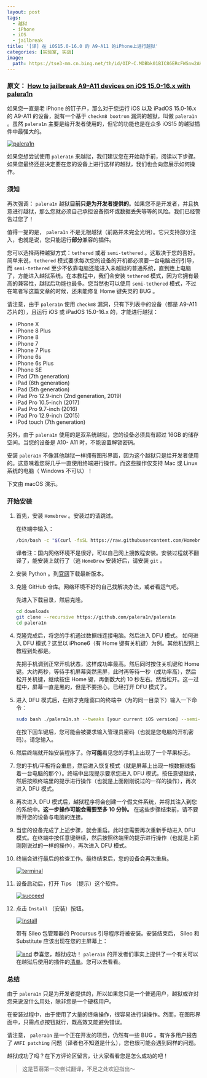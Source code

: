 ```yaml
---
layout: post
tags:
  - 越狱
  - iPhone
  - iOS
  - jailbreak
title: '[译] 在 iOS15.0-16.0 的 A9-A11 的iPhone上进行越狱'
categories: [实验室, 实战]
image:
  path: https://tse3-mm.cn.bing.net/th/id/OIP-C.MDBbk01BIC86ERcFWSnw2AHaEK
---
```

### 原文： [How to jailbreak A9-A11 devices on iOS 15.0-16.x with palera1n](https://www.idownloadblog.com/2022/11/16/how-to-jailbreak-ios-15-palera1n/ "How to jailbreak A9-A11 devices on iOS 15.0-16.x with palera1n")

如果您一直是老 iPhone 的钉子户，那么对于您运行 iOS 以及 iPadOS 15.0-16.x 的 A9-A11 的设备，就有一个基于 `checkm8 bootrom` 漏洞的越狱，叫做 `palera1n` 。虽然 `palera1n` 主要是给开发者使用的，但它的功能也是在众多 iOS15 的越狱插件中最强大的。

[![palera1n](https://media.idownloadblog.com/wp-content/uploads/2022/11/palera1n-Header-768x360.jpg "palera1n")](https://media.idownloadblog.com/wp-content/uploads/2022/11/palera1n-Header-768x360.jpg "palera1n")

如果您想尝试使用 `palera1n` 来越狱，我们建议您在开始动手前，阅读以下步骤。如果您最终还是决定要在您的设备上进行这样的越狱，我们也会向您展示如何操作。

### 须知

再次强调： `palera1n` 越狱**目前只是为开发者提供的**。如果您不是开发者，并且执意进行越狱，那么您就必须自己承担设备损坏或数据丢失等等的风险。我们已经警告过您了！

值得一提的是， `palera1n` 不是无根越狱（前路并未完全光明）。它只支持部分注入，也就是说，您只能运行**部分**兼容的插件。

您可以选择两种越狱方式：`tethered` 或者 `semi-tethered` 。这取决于您的喜好。简单来说，`tethered` 模式要求每次您的设备的开机都必须要一台电脑进行引导，而 `semi-tethered` 至少不依靠电脑还能进入未越狱的普通系统，直到连上电脑了，方能进入越狱系统。在本教程中，我们会安装 `tethered` 模式，因为它拥有最高的兼容性，越狱后功能也最多。您当然也可以使用 `semi-tethered` 模式，不过在笔者写这篇文章的时候，还未能修复 Home 键失灵的 BUG 。

请注意，由于 `palera1n` 使用 `checkm8` 漏洞，只有下列表中的设备（都是 A9-A11 芯片的），且运行 iOS 或 iPadOS 15.0-16.x 的，才能进行越狱：

- iPhone X
- iPhone 8 Plus
- iPhone 8
- iPhone 7
- iPhone 7 Plus
- iPhone 6s
- iPhone 6s Plus
- iPhone SE
- iPad (7th generation)
- iPad (6th generation)
- iPad (5th generation)
- iPad Pro 12.9-inch (2nd generation, 2019)
- iPad Pro 10.5-inch (2017)
- iPad Pro 9.7-inch (2016)
- iPad Pro 12.9-inch (2015)
- iPod touch (7th generation)

另外，由于 `palera1n` 使用的是双系统越狱，您的设备必须具有超过 16GB 的储存空间。当您的设备是 A10- A11 时，不能设置解锁密码。

安装 `palera1n` 不像其他越狱一样拥有图形界面，因为这个越狱只是给开发者使用的。这意味着您将几乎一直使用终端进行操作。而这些操作仅支持 Mac 或 Linux 系统的电脑（ Windows 不可以）！

下文由 macOS 演示。

### 开始安装

1. 首先，安装 `Homebrew` 。安装过的请跳过。

	在终端中输入：

	```bash
	/bin/bash -c "$(curl -fsSL https://raw.githubusercontent.com/Homebrew/install/HEAD/install.sh)"
	```

	译者注：国内网络环境不是很好，可以自己网上搜教程安装。安装过程就不翻译了，能安装上就行了（逃
	`HomeBrew` 安装好后，请安装 `git` 。

2. 安装 Python 。到[官网](https://www.python.org/downloads "官网")下载最新版本。

3. 克隆 GitHub 仓库。网络环境不好的自己找解决办法，或者看运气吧。

	先进入下载目录，然后克隆。

	```bash
	cd downloads
	git clone --recursive https://github.com/palera1n/palera1n
	cd palera1n
	```
4. 克隆完成后，将您的手机通过数据线连接电脑。然后进入 DFU 模式。
	如何进入 DFU 模式？这里以 iPhone6（有 Home 键有关机键）为例。其他机型网上教程到处都是。
	
	先把手机调到正常开机状态，这样成功率最高。然后同时按住关机键和 Home 键。大约两秒，等待手机屏幕突然黑屏，此时再等待一秒（成功率高），然后松开关机键，继续按住 Home 键，再倒数大约 10 秒左右。然后松开。这一过程中，屏幕一直是黑的，但是不要担心，已经打开 DFU 模式了。
	
5. 进入 DFU 模式后，在刚才克隆窗口的终端中（为的同一目录下）输入一下命令：

	```bash
	sudo bash ./palera1n.sh --tweaks [your current iOS version] --semi-tethered
	```
	在按下回车键后，您可能会被要求输入管理员密码（也就是您电脑的开机密码）。请您输入。

6. 然后终端就开始安装程序了。你**可能**看见您的手机上出现了一个苹果标志。

7. 您的手机/平板将会重启，然后进入恢复模式（就是屏幕上出现一根数据线指着一台电脑的那个）。终端中出现提示要求您进入 DFU 模式。按任意键继续，然后按照终端里的提示进行操作（也就是上面刚刚说过的一样的操作），再次进入 DFU 模式。

8. 再次进入 DFU 模式后，越狱程序将会创建一个假文件系统，并将其注入到您的系统中。**这一步操作可能会需要至多 10 分钟。** 在这些步骤结束前，请不要断开您的设备与电脑的连接。

9. 当您的设备完成了上述步骤，就会重启。此时您需要再次重新手动进入 DFU 模式。在终端中按任意键继续，然后按照终端里的提示进行操作（也就是上面刚刚说过的一样的操作），再次进入 DFU 模式。

10. 终端会进行最后的检查工作。最终结束后，您的设备会再次重启。

	[![terminal](https://media.idownloadblog.com/wp-content/uploads/2022/11/Terminal-Finishes-palera1n-semi-tethered-768x500.png "terminal")](https://media.idownloadblog.com/wp-content/uploads/2022/11/Terminal-Finishes-palera1n-semi-tethered-768x500.png "terminal")

11. 设备启动后，打开 Tips （提示）这个软件。

	[![succeed](https://media.idownloadblog.com/wp-content/uploads/2022/11/Launch-Tips-app-to-install-palera1n.jpg "succeed")](https://media.idownloadblog.com/wp-content/uploads/2022/11/Launch-Tips-app-to-install-palera1n.jpg "succeed")
	
12. 点击 `Install` （安装）按钮。

	[![install](https://media.idownloadblog.com/wp-content/uploads/2022/11/palera1n-Install-Pogo.jpg "install")](https://media.idownloadblog.com/wp-content/uploads/2022/11/palera1n-Install-Pogo.jpg "install")
	
	带有 Sileo 包管理器的 Procursus 引导程序将被安装。安装结束后， Sileo 和 Substitute 应该出现在您的主屏幕上：
	
	[![end](https://media.idownloadblog.com/wp-content/uploads/2022/11/palera1n-Sileo-on-Home-Screen.jpg "end")](https://media.idownloadblog.com/wp-content/uploads/2022/11/palera1n-Sileo-on-Home-Screen.jpg "end")
	恭喜您，越狱成功！
	`palera1n` 的开发者们事实上提供了一个有关可以在越狱后使用的插件的[清单](https://github.com/itsnebulalol/ios15-tweaks "清单")。您可以去看看。

### 总结

由于 `palera1n` 只是为开发者提供的，所以如果您只是一个普通用户，越狱或许对您来说没什么用处，除非您是一个硬核用户。

在安装过程中，由于使用了大量的终端操作，很容易进行误操作。然而，在图形界面中，只需点点按钮就行，既高效又能避免错误。

请注意， `palera1n` 是一个正在开发的项目，仍然有一些 BUG 。有许多用户报告了 `AMFI patching` 问题（译者也不知道是什么），您也很可能会遇到同样的问题。

越狱成功了吗？在下方评论区留言，让大家看看您是怎么成功的吧！

> 这是苣蒻第一次尝试翻译，不足之处欢迎指出～